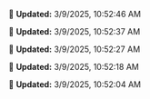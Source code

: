 
🔄 **Updated:** 3/9/2025, 10:52:46 AM


🔄 **Updated:** 3/9/2025, 10:52:37 AM


🔄 **Updated:** 3/9/2025, 10:52:27 AM


🔄 **Updated:** 3/9/2025, 10:52:18 AM


🔄 **Updated:** 3/9/2025, 10:52:04 AM






